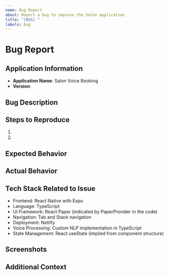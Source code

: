 ```yaml
---
name: Bug Report
about: Report a bug to improve the Salon application
title: "[BUG] "
labels: bug
---
```


# Bug Report

## Application Information

- **Application Name**: Salon Voice Booking
- **Version**: <!-- e.g., v1.2.3 -->

## Bug Description
<!-- A clear and concise description of the bug -->

## Steps to Reproduce

1.
2.

## Expected Behavior
<!-- What should have happened -->

## Actual Behavior
<!-- What actually happened -->

## Tech Stack Related to Issue

- Frontend: React Native with Expo
- Language: TypeScript
- UI Framework: React Paper (indicated by PaperProvider in the code)
- Navigation: Tab and Stack navigation
- Deployment: Netlify
- Voice Processing: Custom NLP implementation in TypeScript
- State Management: React useState (implied from component structure)

## Screenshots
<!-- If applicable, add screenshots to help explain the problem -->

## Additional Context
<!-- Add any other relevant information about the problem here -->